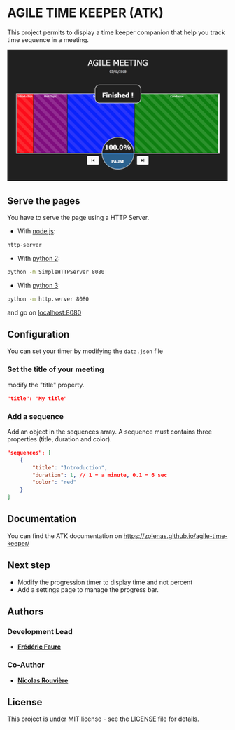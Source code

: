 # AGILE TIME KEEPER (ATK)

This project permits to display a time keeper companion that help you track
time sequence in a meeting.

![ATK screen](images/atk_screenshot.png)

## Serve the pages

You have to serve the page using a HTTP Server.

- With [node.js](https://www.npmjs.com/package/http-server):

```bash
http-server
```

- With [python 2](https://docs.python.org/2/library/simplehttpserver.html):

```bash
python -m SimpleHTTPServer 8080
```

- With [python 3](https://docs.python.org/2/library/simplehttpserver.html):

```bash
python -m http.server 8080
```

and go on [localhost:8080](http://localhost:8080)

## Configuration

You can set your timer by modifying the ``data.json`` file

### Set the title of your meeting

modify the "title" property.

```json
"title": "My title"
```

### Add a sequence

Add an object in the sequences array.
A sequence must contains three properties (title, duration and color).

```json
"sequences": [
    {
        "title": "Introduction",
        "duration": 1, // 1 = a minute, 0.1 = 6 sec
        "color": "red"
    }
]
```

## Documentation

You can find the ATK documentation on https://zolenas.github.io/agile-time-keeper/

## Next step

- Modify the progression timer to display time and not percent
- Add a settings page to manage the progress bar.

## Authors

### Development Lead

- [**Frédéric Faure**](mailto:frederik.faure@gmail.com)

### Co-Author

- [**Nicolas Rouvière**](mailto:zesk06@gmail.com)

## License

This project is under MIT license - see the [LICENSE](LICENSE.md) file for details.
